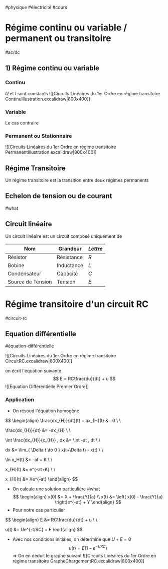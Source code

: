 #physique #électricité #cours 

# Régime continu ou variable / permanent ou transitoire
#ac/dc 

## 1) Régime continu ou variable

### Continu
$U$ et $I$ sont constants
![[Circuits Linéaires du 1er Ordre en régime transitoire ContinuIllustration.excalidraw|800x400]]
### Variable
Le cas contraire

### Permanent ou Stationnaire
![[Circuits Linéaires du 1er Ordre en régime transitoire PermanentIllustration.excalidraw|800x400]]
## Régime Transitoire

Un régime transitoire est la transition entre deux régimes permanents

## Echelon de tension ou de courant
#what

## Circuit linéaire

Un circuit linéaire est un circuit composé uniquement de

| Nom               | Grandeur   | $Lettre$ |
| ----------------- | ---------- | ------ |
| Résistor          | Résistance | $R$    |
| Bobine            | Inductance | $L$    |
| Condensateur      | Capacité   | $C$    |
| Source de Tension | Tension    | $E$    |

# Régime transitoire d'un circuit RC
#circuit-rc

## Equation différentielle
#équation-différentielle 

![[Circuits Linéaires du 1er Ordre en régime transitoire CircuitRC.excalidraw|800X400]]

on écrit l'équation suivante
$$
E = RC\frac{du}{dt} + u
$$
![[Equation Différentielle Premier Ordre]]

### Application

- On résoud l'équation homogène

$$
\begin{align}
\frac{dx_{H}}{dt}(t) + ax_{H}(t) &= 0 \\ \\

\frac{dx_{H}}{dt} &= -ax_{H} \\ \\

\int \frac{dx_{H}}{x_{H}} \, dx &= \int -at \, dt  \\ \\

dx &= \lim_{ \Delta t \to 0 } x(t+\Delta t) - x(t) \\ \\

\ln x_H(t) &= -at + K \\ \\

  x_{H}(t) &= e^{-at+K} \\ \\

x_{H}(t) &= Xe^{-at}
\end{align}
$$
- On calcule une solution particulière
#what
$$
\begin{align}
x(0) &= X + \frac{Y}{a} \\
x(t) &= \left( x(0) - \frac{Y}{a} \right)e^{-at} + Y
\end{align}
$$
- Pour notre cas particulier

$$
\begin{align}
E &= RC\frac{du}{dt} + u \\ \\

u(t) &= Ue^{-t/RC} + E
\end{align}
$$
- Avec nos conditions initiales, on détermine que $U + E = 0$
$$
u(t) = E(1- e^{-t/RC})
$$
=> On en déduit le graphe suivant
![[Circuits Linéaires du 1er Ordre en régime transitoire GrapheChargementRC.excalidraw|800x400]]
